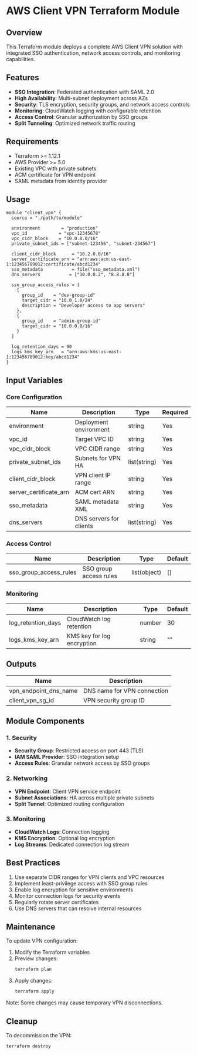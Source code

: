 # AWS Client VPN Terraform Module

## Overview
This Terraform module deploys a complete AWS Client VPN solution with integrated SSO authentication, network access controls, and monitoring capabilities.

## Features
- **SSO Integration**: Federated authentication with SAML 2.0
- **High Availability**: Multi-subnet deployment across AZs
- **Security**: TLS encryption, security groups, and network access controls
- **Monitoring**: CloudWatch logging with configurable retention
- **Access Control**: Granular authorization by SSO groups
- **Split Tunneling**: Optimized network traffic routing

## Requirements
- Terraform >= 1.12.1
- AWS Provider >= 5.0
- Existing VPC with private subnets
- ACM certificate for VPN endpoint
- SAML metadata from identity provider

## Usage
```hcl
module "client_vpn" {
  source = "./path/to/module"

  environment        = "production"
  vpc_id            = "vpc-12345678"
  vpc_cidr_block    = "10.0.0.0/16"
  private_subnet_ids = ["subnet-123456", "subnet-234567"]

  client_cidr_block      = "10.2.0.0/16"
  server_certificate_arn = "arn:aws:acm:us-east-1:123456789012:certificate/abcd1234"
  sso_metadata           = file("sso_metadata.xml")
  dns_servers           = ["10.0.0.2", "8.8.8.8"]

  sso_group_access_rules = [
    {
      group_id    = "dev-group-id"
      target_cidr = "10.0.1.0/24"
      description = "Developer access to app servers"
    },
    {
      group_id    = "admin-group-id"
      target_cidr = "10.0.0.0/16"
    }
  ]

  log_retention_days = 90
  logs_kms_key_arn   = "arn:aws:kms:us-east-1:123456789012:key/abcd1234"
}
```

## Input Variables

### Core Configuration
| Name | Description | Type | Required |
|------|-------------|------|----------|
| environment | Deployment environment | string | Yes |
| vpc_id | Target VPC ID | string | Yes |
| vpc_cidr_block | VPC CIDR range | string | Yes |
| private_subnet_ids | Subnets for VPN HA | list(string) | Yes |
| client_cidr_block | VPN client IP range | string | Yes |
| server_certificate_arn | ACM cert ARN | string | Yes |
| sso_metadata | SAML metadata XML | string | Yes |
| dns_servers | DNS servers for clients | list(string) | Yes |

### Access Control
| Name | Description | Type | Default |
|------|-------------|------|---------|
| sso_group_access_rules | SSO group access rules | list(object) | [] |

### Monitoring
| Name | Description | Type | Default |
|------|-------------|------|---------|
| log_retention_days | CloudWatch log retention | number | 30 |
| logs_kms_key_arn | KMS key for log encryption | string | "" |

## Outputs
| Name | Description |
|------|-------------|
| vpn_endpoint_dns_name | DNS name for VPN connection |
| client_vpn_sg_id | VPN security group ID |

## Module Components

### 1. Security
- **Security Group**: Restricted access on port 443 (TLS)
- **IAM SAML Provider**: SSO integration setup
- **Access Rules**: Granular network access by SSO groups

### 2. Networking
- **VPN Endpoint**: Client VPN service endpoint
- **Subnet Associations**: HA across multiple private subnets
- **Split Tunnel**: Optimized routing configuration

### 3. Monitoring
- **CloudWatch Logs**: Connection logging
- **KMS Encryption**: Optional log encryption
- **Log Streams**: Dedicated connection log stream

## Best Practices
1. Use separate CIDR ranges for VPN clients and VPC resources
2. Implement least-privilege access with SSO group rules
3. Enable log encryption for sensitive environments
4. Monitor connection logs for security events
5. Regularly rotate server certificates
6. Use DNS servers that can resolve internal resources

## Maintenance
To update VPN configuration:
1. Modify the Terraform variables
2. Preview changes:
   ```bash
   terraform plan
   ```
3. Apply changes:
   ```bash
   terraform apply
   ```

Note: Some changes may cause temporary VPN disconnections.

## Cleanup
To decommission the VPN:
```bash
terraform destroy
```
